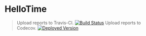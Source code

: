 # HelloTime
> Upload reports to Travis-CI.
[![Build Status](https://travis-ci.org/gittrue/HelloTime.svg?branch=master)](https://travis-ci.org/gittrue/HelloTime)
> Upload reports to Codecov.
[![Deployed Version](https://codecov.io/bash?badge=y)](https://codecov.io/bash?redirect=y)